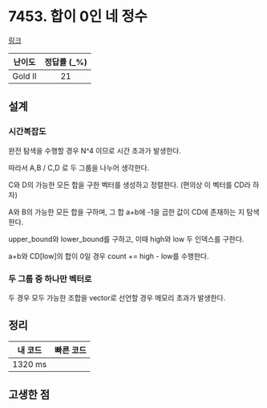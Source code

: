 # 7453. 합이 0인 네 정수

[링크](https://www.acmicpc.net/problem/7453)

| 난이도  | 정답률 (\_%) |
| :-----: | :----------: |
| Gold II |      21      |

## 설계

### 시간복잡도

완전 탐색을 수행할 경우 N^4 이므로 시간 초과가 발생한다.

따라서 A,B / C,D 로 두 그룹을 나누어 생각한다.

C와 D의 가능한 모든 합을 구한 벡터를 생성하고 정렬한다. (편의상 이 벡터를 CD라 하자)

A와 B의 가능한 모든 합을 구하며, 그 합 a+b에 -1을 곱한 값이 CD에 존재하는 지 탐색한다.

upper_bound와 lower_bound를 구하고, 이때 high와 low 두 인덱스를 구한다.

a+b와 CD[low]의 합이 0일 경우 count += high - low를 수행한다.

### 두 그룹 중 하나만 벡터로

두 경우 모두 가능한 조합을 vector로 선언할 경우 메모리 초과가 발생한다.

## 정리

| 내 코드 | 빠른 코드 |
| :-----: | :-------: |
| 1320 ms |           |

## 고생한 점
